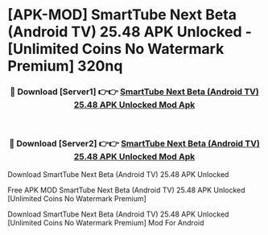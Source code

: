 # [APK-MOD] SmartTube Next Beta (Android TV) 25.48 APK Unlocked - [Unlimited Coins No Watermark Premium] 320nq



<div align="center">
<h3>🔴 Download [Server1] 👉👉 <a href="https://momento.my/?title=SmartTube_Next_Beta_(Android_TV)_25.48_APK_Unlocked">SmartTube Next Beta (Android TV) 25.48 APK Unlocked Mod Apk</a></h3><br>

<h3>🔴 Download [Server2] 👉👉 <a href="https://momento.my/?title=SmartTube_Next_Beta_(Android_TV)_25.48_APK_Unlocked">SmartTube Next Beta (Android TV) 25.48 APK Unlocked Mod Apk</a></h3>
</div>



Download SmartTube Next Beta (Android TV) 25.48 APK Unlocked 

Free APK MOD SmartTube Next Beta (Android TV) 25.48 APK Unlocked [Unlimited Coins No Watermark Premium]

Download SmartTube Next Beta (Android TV) 25.48 APK Unlocked [Unlimited Coins No Watermark Premium] Mod For Android
